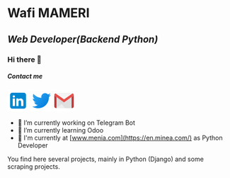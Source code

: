 # **Wafi MAMERI** 
## *Web Developer(Backend Python)*
### Hi there 👋
##### Contact me



[![Linked][lk]](https://www.linkedin.com/in/ouafi-mameri-4719488b/)
[![Twitter][tw]](https://twitter.com/wafi_Mameri)
[![Gmail][gm]](mailto:mameri.wafi@gmail.com)


[lk]: ./images/linkedin.png "My LinkedIn"
[tw]: ./images/twitter.png "My Twitter"
[gm]: ./images/gmail.png "My Gmail"



- 🔭 I’m currently working on Telegram Bot
- 🌱 I’m currently learning Odoo 
- 👯 I'm currently at [www.menia.com](https://en.minea.com/) as Python Developer


You find here several projects, mainly in Python (Django) and some scraping projects.


